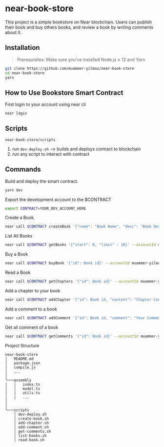 # near-book-store

This project is a simple bookstore on Near blockchain. Users can publish their book and buy others books, and review a book by writing comments about it.

## Installation

>  Prerequisites: Make sure you've installed Node.js ≥ 12 and Yarn

```bash
git clone https://github.com/muammer-yilmaz/near-book-store
cd near-book-store
yarn
```

## How to Use Bookstore Smart Contract

First login to your account using near cli

```bash
near login
```

## Scripts

`near-book-store/scripts`

1. run `dev-deploy.sh` --> builds and deploys contract to blockchain
2. run any script to interact with contract 

## Commands

Build and deploy the smart contract.

```bash
yarn dev
```

Export the development account to the $CONTRACT

```bash
export CONTRACT=YOUR_DEV_ACCOUNT_HERE
```

Create a Book.

```bash
near call $CONTRACT createBook '{"name": "Book Name", "desc": "Book Description", "price" : 5}' --accountId muammer-yilmaz.testnet
```

List All Books

```bash
near call $CONTRACT getBooks '{"start": 0, "limit" : 10}' --accountId muammer-yilmaz.testnet
```

Buy a Book

```bash
near call $CONTRACT buyBook '{"id": Book id}' --accountId muammer-yilmaz.testnet --deposit 5
```

Read a Book

```bash
near call $CONTRACT getChapters '{"id": Book id}' --accountId muammer-yilmaz.testnet
```

Add a chapter to your book

```bash
near call $CONTRACT addChapter '{"id": Book id, "content": "Chapter Content"}' --accountId muammer-yilmaz.testnet
```

Add a comment to a book

```bash
near call $CONTRACT addComment '{"id": Book id, "comment": "Your Comment"}' --accountId muammer-yilmaz.testnet
```

Get all comment of a book

```bash
near call $CONTRACT getComments '{"id": Book id}' --accountId muammer-yilmaz.testnet
```

Project Structure
```
near-book-store
│   README.md
│   package.json
|   compile.js
|   ...
│
└───assembly 
│   │   index.ts
│   │   model.ts
|   |   utils.ts
│   │   ...
│   
│   
└───scripts  
    │ dev-deploy.sh
    │ create-book.sh
    │ add-chapter.sh
    │ add-comment.sh
    │ get-comments.sh
    │ list-books.sh
    │ read-book.sh

```